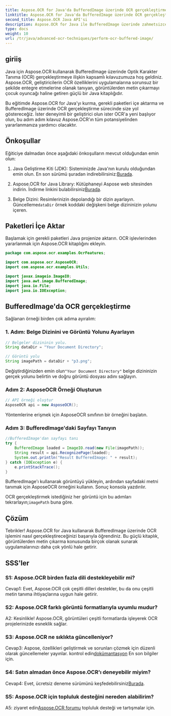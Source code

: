 ```yaml
---
title: Aspose.OCR for Java'da BufferedImage üzerinde OCR gerçekleştirme
linktitle: Aspose.OCR for Java'da BufferedImage üzerinde OCR gerçekleştirme
second_title: Aspose.OCR Java API'si
description: Aspose.OCR for Java ile BufferedImage üzerinde zahmetsizce OCR gerçekleştirin. Görüntülerden metni sorunsuz bir şekilde çıkarın. Çok yönlü bir metin tanıma deneyimi için hemen indirin.
type: docs
weight: 10
url: /tr/java/advanced-ocr-techniques/perform-ocr-buffered-image/
---
```

## giriiş

Java için Aspose.OCR kullanarak BufferedImage üzerinde Optik Karakter Tanıma (OCR) gerçekleştirmeye ilişkin kapsamlı kılavuzumuza hoş geldiniz. Aspose.OCR, geliştiricilerin OCR özelliklerini uygulamalarına sorunsuz bir şekilde entegre etmelerine olanak tanıyan, görüntülerden metin çıkarmayı çocuk oyuncağı haline getiren güçlü bir Java kitaplığıdır.

Bu eğitimde Aspose.OCR for Java'yı kurma, gerekli paketleri içe aktarma ve BufferedImage üzerinde OCR gerçekleştirme sürecinde size yol göstereceğiz. İster deneyimli bir geliştirici olun ister OCR'a yeni başlıyor olun, bu adım adım kılavuz Aspose.OCR'ın tüm potansiyelinden yararlanmanıza yardımcı olacaktır.

## Önkoşullar

Eğiticiye dalmadan önce aşağıdaki önkoşulların mevcut olduğundan emin olun:

1.  Java Geliştirme Kiti (JDK): Sisteminizde Java'nın kurulu olduğundan emin olun. En son sürümü şuradan indirebilirsiniz:[Burada](https://www.oracle.com/java/technologies/javase-downloads.html).

2.  Aspose.OCR for Java Library: Kütüphaneyi Aspose web sitesinden indirin. İndirme linkini bulabilirsiniz[Burada](https://releases.aspose.com/ocr/java/).

3.  Belge Dizini: Resimlerinizin depolandığı bir dizin ayarlayın. Güncelleme`dataDir` örnek koddaki değişkeni belge dizininizin yolunu içeren.

## Paketleri İçe Aktar

Başlamak için gerekli paketleri Java projenize aktarın. OCR işlevlerinden yararlanmak için Aspose.OCR kitaplığını ekleyin.

```java
package com.aspose.ocr.examples.OcrFeatures;

import com.aspose.ocr.AsposeOCR;
import com.aspose.ocr.examples.Utils;

import javax.imageio.ImageIO;
import java.awt.image.BufferedImage;
import java.io.File;
import java.io.IOException;
```

## BufferedImage'da OCR gerçekleştirme

Sağlanan örneği birden çok adıma ayıralım:

### 1. Adım: Belge Dizinini ve Görüntü Yolunu Ayarlayın

```java
// Belgeler dizininin yolu.
String dataDir = "Your Document Directory";

// Görüntü yolu
String imagePath = dataDir + "p3.png";
```

 Değiştirdiğinizden emin olun`"Your Document Directory"` belge dizininizin gerçek yolunu belirtin ve doğru görüntü dosyası adını sağlayın.

### Adım 2: AsposeOCR Örneği Oluşturun

```java
// API örneği oluştur
AsposeOCR api = new AsposeOCR();
```

Yöntemlerine erişmek için AsposeOCR sınıfının bir örneğini başlatın.

### Adım 3: BufferedImage'daki Sayfayı Tanıyın

```java
//BufferedImage'dan sayfayı tanı
try {
    BufferedImage loaded = ImageIO.read(new File(imagePath));
    String result = api.RecognizePage(loaded);
    System.out.println("Result BufferedImage: " + result);
} catch (IOException e) {
    e.printStackTrace();
}
```

BufferedImage'ı kullanarak görüntüyü yükleyin, ardından sayfadaki metni tanımak için AsposeOCR örneğini kullanın. Sonuç konsola yazdırılır.

 OCR gerçekleştirmek istediğiniz her görüntü için bu adımları tekrarlayın;`imagePath` buna göre.

## Çözüm

Tebrikler! Aspose.OCR for Java kullanarak BufferedImage üzerinde OCR işlemini nasıl gerçekleştireceğinizi başarıyla öğrendiniz. Bu güçlü kitaplık, görüntülerden metin çıkarma konusunda birçok olanak sunarak uygulamalarınızı daha çok yönlü hale getirir.

## SSS'ler

### S1: Aspose.OCR birden fazla dili destekleyebilir mi?

Cevap1: Evet, Aspose.OCR çok çeşitli dilleri destekler, bu da onu çeşitli metin tanıma ihtiyaçlarına uygun hale getirir.

### S2: Aspose.OCR farklı görüntü formatlarıyla uyumlu mudur?

A2: Kesinlikle! Aspose.OCR, görüntüleri çeşitli formatlarda işleyerek OCR projelerinizde esneklik sağlar.

### S3: Aspose.OCR ne sıklıkta güncelleniyor?

Cevap3: Aspose, özellikleri geliştirmek ve sorunları çözmek için düzenli olarak güncellemeler yayınlar. kontrol edin[dokümantasyon](https://reference.aspose.com/ocr/java/) En son bilgiler için.

### S4: Satın almadan önce Aspose.OCR'ı deneyebilir miyim?

 Cevap4: Evet, ücretsiz deneme sürümünü keşfedebilirsiniz[Burada](https://releases.aspose.com/).

### S5: Aspose.OCR için topluluk desteğini nereden alabilirim?

 A5: ziyaret edin[Aspose.OCR forumu](https://forum.aspose.com/c/ocr/16) topluluk desteği ve tartışmalar için.